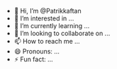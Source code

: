 - 👋 Hi, I’m @Patrikkaftan
- 👀 I’m interested in ...
- 🌱 I’m currently learning ...
- 💞️ I’m looking to collaborate on ...
- 📫 How to reach me ...
- 😄 Pronouns: ...
- ⚡ Fun fact: ...

<!---
Patrikkaftan/Patrikkaftan is a ✨ special ✨ repository because its `README.md` (this file) appears on your GitHub profile.
You can click the Preview link to take a look at your changes.
--->

